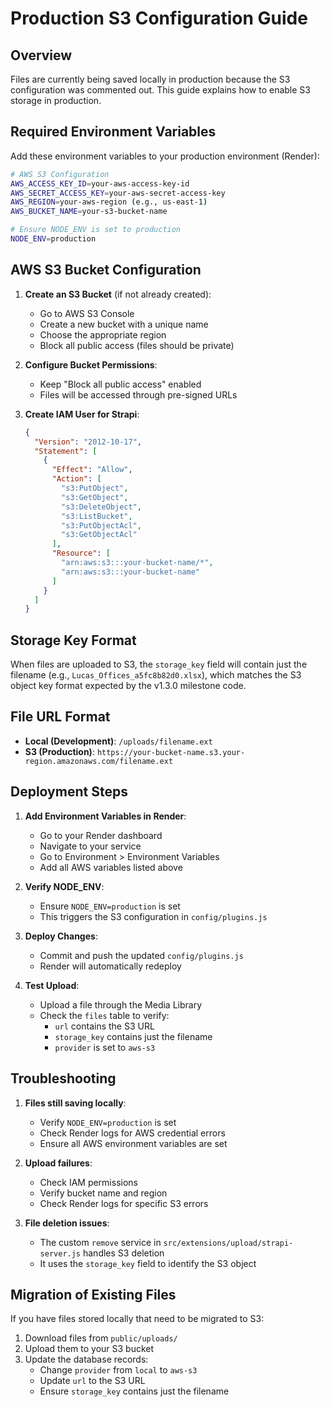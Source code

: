 # Production S3 Configuration Guide

## Overview

Files are currently being saved locally in production because the S3 configuration was commented out. This guide explains how to enable S3 storage in production.

## Required Environment Variables

Add these environment variables to your production environment (Render):

```bash
# AWS S3 Configuration
AWS_ACCESS_KEY_ID=your-aws-access-key-id
AWS_SECRET_ACCESS_KEY=your-aws-secret-access-key
AWS_REGION=your-aws-region (e.g., us-east-1)
AWS_BUCKET_NAME=your-s3-bucket-name

# Ensure NODE_ENV is set to production
NODE_ENV=production
```

## AWS S3 Bucket Configuration

1. **Create an S3 Bucket** (if not already created):
   - Go to AWS S3 Console
   - Create a new bucket with a unique name
   - Choose the appropriate region
   - Block all public access (files should be private)

2. **Configure Bucket Permissions**:
   - Keep "Block all public access" enabled
   - Files will be accessed through pre-signed URLs

3. **Create IAM User for Strapi**:
   ```json
   {
     "Version": "2012-10-17",
     "Statement": [
       {
         "Effect": "Allow",
         "Action": [
           "s3:PutObject",
           "s3:GetObject",
           "s3:DeleteObject",
           "s3:ListBucket",
           "s3:PutObjectAcl",
           "s3:GetObjectAcl"
         ],
         "Resource": [
           "arn:aws:s3:::your-bucket-name/*",
           "arn:aws:s3:::your-bucket-name"
         ]
       }
     ]
   }
   ```

## Storage Key Format

When files are uploaded to S3, the `storage_key` field will contain just the filename (e.g., `Lucas_Offices_a5fc8b82d0.xlsx`), which matches the S3 object key format expected by the v1.3.0 milestone code.

## File URL Format

- **Local (Development)**: `/uploads/filename.ext`
- **S3 (Production)**: `https://your-bucket-name.s3.your-region.amazonaws.com/filename.ext`

## Deployment Steps

1. **Add Environment Variables in Render**:
   - Go to your Render dashboard
   - Navigate to your service
   - Go to Environment > Environment Variables
   - Add all AWS variables listed above

2. **Verify NODE_ENV**:
   - Ensure `NODE_ENV=production` is set
   - This triggers the S3 configuration in `config/plugins.js`

3. **Deploy Changes**:
   - Commit and push the updated `config/plugins.js`
   - Render will automatically redeploy

4. **Test Upload**:
   - Upload a file through the Media Library
   - Check the `files` table to verify:
     - `url` contains the S3 URL
     - `storage_key` contains just the filename
     - `provider` is set to `aws-s3`

## Troubleshooting

1. **Files still saving locally**:
   - Verify `NODE_ENV=production` is set
   - Check Render logs for AWS credential errors
   - Ensure all AWS environment variables are set

2. **Upload failures**:
   - Check IAM permissions
   - Verify bucket name and region
   - Check Render logs for specific S3 errors

3. **File deletion issues**:
   - The custom `remove` service in `src/extensions/upload/strapi-server.js` handles S3 deletion
   - It uses the `storage_key` field to identify the S3 object

## Migration of Existing Files

If you have files stored locally that need to be migrated to S3:

1. Download files from `public/uploads/`
2. Upload them to your S3 bucket
3. Update the database records:
   - Change `provider` from `local` to `aws-s3`
   - Update `url` to the S3 URL
   - Ensure `storage_key` contains just the filename 